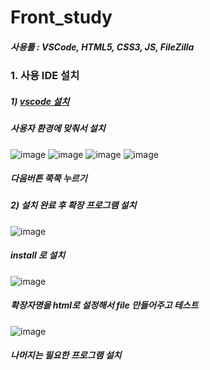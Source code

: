 # Front_study

##### 사용툴 : VSCode, HTML5, CSS3, JS, FileZilla

### 1. 사용 IDE 설치
##### 1) <a href="https://code.visualstudio.com/Download"> vscode 설치 </a>

<h5> 사용자 환경에 맞춰서 설치 </h5>

![image](https://user-images.githubusercontent.com/84692769/138420255-91941eef-77d2-4fdd-ac40-771c74449523.png) ![image](https://user-images.githubusercontent.com/84692769/138420497-bf3c7f80-1140-4b55-869e-7eb5891a9cb2.png)
![image](https://user-images.githubusercontent.com/84692769/138420518-4a8ec9a5-2ee1-4b0a-a408-e9c1f1a2c8ce.png) ![image](https://user-images.githubusercontent.com/84692769/138420537-f2fded6e-f3d9-49ee-aaa7-f0a7a788d686.png)

<h5> 다음버튼 쭉쭉 누르기 </h5>

##### 2) 설치 완료 후 확장 프로그램 설치

![image](https://user-images.githubusercontent.com/84692769/138420861-079eb72c-f170-49c3-b8a8-970552053eaa.png)

<h5> install 로 설치 </h5>

![image](https://user-images.githubusercontent.com/84692769/138421121-197dab44-9ab4-450a-9800-0c537761f829.png)

<h5> 확장자명을 html로 설정해서 file 만들어주고 테스트 </h5>

![image](https://user-images.githubusercontent.com/84692769/138421328-193b02dc-fbd5-4ad1-b482-95ea2a0e53c1.png)

<h5> 나머지는 필요한 프로그램 설치 </h5>
